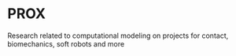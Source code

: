 # PROX
Research related to computational modeling on projects for contact, biomechanics, soft robots and more
